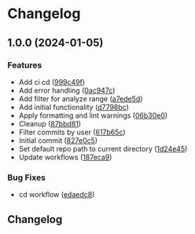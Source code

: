 # Changelog

## 1.0.0 (2024-01-05)


### Features

* Add ci cd ([999c49f](https://github.com/alex289/gcs/commit/999c49f905ea517355c71e70a4da0be42658ddd3))
* Add error handling ([0ac947c](https://github.com/alex289/gcs/commit/0ac947c39f7a914a6696a20e72cbcea5925e9b13))
* Add filter for analyze range ([a7ede5d](https://github.com/alex289/gcs/commit/a7ede5d9bcbbac05e0fb90a0ad16f2ded16bc0df))
* Add initial functionality ([d7798bc](https://github.com/alex289/gcs/commit/d7798bcc28b37c6a8fec16088f596e45d2e6a461))
* Apply formatting and lint warnings ([06b30e0](https://github.com/alex289/gcs/commit/06b30e03b29c1b39090bd4f3ac943f9ae619a944))
* Cleanup ([87bbd81](https://github.com/alex289/gcs/commit/87bbd81ddaaf968c38ee5cffdd6af307c35447c5))
* Filter commits by user ([617b65c](https://github.com/alex289/gcs/commit/617b65cccea2fa5bbb61c23c38ac26ca78d1d8e6))
* Initial commit ([827e0c5](https://github.com/alex289/gcs/commit/827e0c5fb3c14a2319dbb4cd3fa19bd2877cd641))
* Set default repo path to current directory ([1d24e45](https://github.com/alex289/gcs/commit/1d24e450ff89b773ec98d33479d87bb2c5d3bee2))
* Update workflows ([187eca9](https://github.com/alex289/gcs/commit/187eca956ad3dba41a123a85a88a8997a7b4f3ba))


### Bug Fixes

* cd workflow ([edaedc8](https://github.com/alex289/gcs/commit/edaedc86b285582f8295807be4fab9929d147a35))

## Changelog

